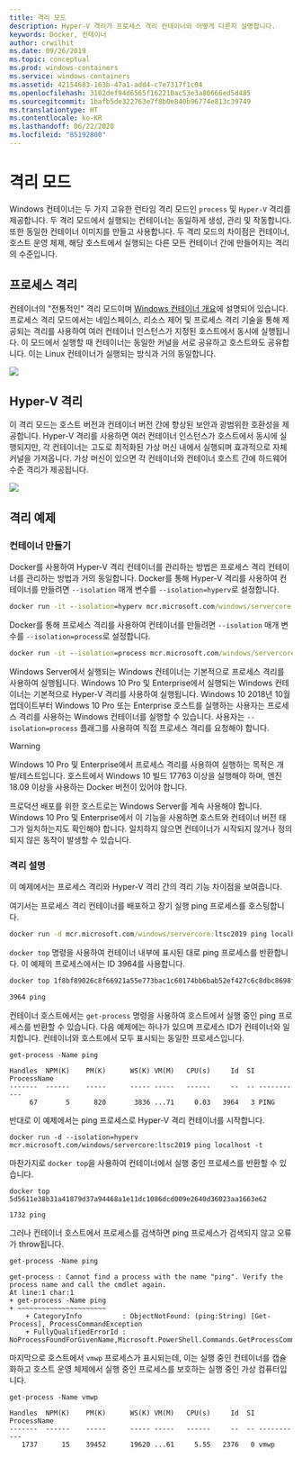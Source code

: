 ```yaml
---
title: 격리 모드
description: Hyper-V 격리가 프로세스 격리 컨테이너와 어떻게 다른지 설명합니다.
keywords: Docker, 컨테이너
author: crwilhit
ms.date: 09/26/2019
ms.topic: conceptual
ms.prod: windows-containers
ms.service: windows-containers
ms.assetid: 42154683-163b-47a1-add4-c7e7317f1c04
ms.openlocfilehash: 3102def94d6565f162210ac53e3a80666ed5d485
ms.sourcegitcommit: 1bafb5de322763e7f8b0e840b96774e813c39749
ms.translationtype: HT
ms.contentlocale: ko-KR
ms.lasthandoff: 06/22/2020
ms.locfileid: "85192800"
---
```

# <a name="isolation-modes"></a>격리 모드

Windows 컨테이너는 두 가지 고유한 런타임 격리 모드인 `process` 및 `Hyper-V` 격리를 제공합니다. 두 격리 모드에서 실행되는 컨테이너는 동일하게 생성, 관리 및 작동합니다. 또한 동일한 컨테이너 이미지를 만들고 사용합니다. 두 격리 모드의 차이점은 컨테이너, 호스트 운영 체제, 해당 호스트에서 실행되는 다른 모든 컨테이너 간에 만들어지는 격리의 수준입니다.

## <a name="process-isolation"></a>프로세스 격리

컨테이너의 "전통적인" 격리 모드이며 [Windows 컨테이너 개요](../about/index.md)에 설명되어 있습니다. 프로세스 격리 모드에서는 네임스페이스, 리소스 제어 및 프로세스 격리 기술을 통해 제공되는 격리를 사용하여 여러 컨테이너 인스턴스가 지정된 호스트에서 동시에 실행됩니다. 이 모드에서 실행할 때 컨테이너는 동일한 커널을 서로 공유하고 호스트와도 공유합니다.  이는 Linux 컨테이너가 실행되는 방식과 거의 동일합니다.

![](media/container-arch-process.png)

## <a name="hyper-v-isolation"></a>Hyper-V 격리
이 격리 모드는 호스트 버전과 컨테이너 버전 간에 향상된 보안과 광범위한 호환성을 제공합니다. Hyper-V 격리를 사용하면 여러 컨테이너 인스턴스가 호스트에서 동시에 실행되지만, 각 컨테이너는 고도로 최적화된 가상 머신 내에서 실행되며 효과적으로 자체 커널을 가져옵니다. 가상 머신이 있으면 각 컨테이너와 컨테이너 호스트 간에 하드웨어 수준 격리가 제공됩니다.

![](media/container-arch-hyperv.png)

## <a name="isolation-examples"></a>격리 예제

### <a name="create-container"></a>컨테이너 만들기

Docker를 사용하여 Hyper-V 격리 컨테이너를 관리하는 방법은 프로세스 격리 컨테이너를 관리하는 방법과 거의 동일합니다. Docker를 통해 Hyper-V 격리를 사용하여 컨테이너를 만들려면 `--isolation` 매개 변수를 `--isolation=hyperv`로 설정합니다.

```cmd
docker run -it --isolation=hyperv mcr.microsoft.com/windows/servercore:ltsc2019 cmd
```

Docker를 통해 프로세스 격리를 사용하여 컨테이너를 만들려면 `--isolation` 매개 변수를 `--isolation=process`로 설정합니다.

```cmd
docker run -it --isolation=process mcr.microsoft.com/windows/servercore:ltsc2019 cmd
```

Windows Server에서 실행되는 Windows 컨테이너는 기본적으로 프로세스 격리를 사용하여 실행됩니다. Windows 10 Pro 및 Enterprise에서 실행되는 Windows 컨테이너는 기본적으로 Hyper-V 격리를 사용하여 실행됩니다. Windows 10 2018년 10월 업데이트부터 Windows 10 Pro 또는 Enterprise 호스트를 실행하는 사용자는 프로세스 격리를 사용하는 Windows 컨테이너를 실행할 수 있습니다. 사용자는 `--isolation=process` 플래그를 사용하여 직접 프로세스 격리를 요청해야 합니다.

> [!WARNING]
> Windows 10 Pro 및 Enterprise에서 프로세스 격리를 사용하여 실행하는 목적은 개발/테스트입니다. 호스트에서 Windows 10 빌드 17763 이상을 실행해야 하며, 엔진 18.09 이상을 사용하는 Docker 버전이 있어야 합니다.
>
> 프로덕션 배포를 위한 호스트로는 Windows Server를 계속 사용해야 합니다. Windows 10 Pro 및 Enterprise에서 이 기능을 사용하면 호스트와 컨테이너 버전 태그가 일치하는지도 확인해야 합니다. 일치하지 않으면 컨테이너가 시작되지 않거나 정의되지 않은 동작이 발생할 수 있습니다.

### <a name="isolation-explanation"></a>격리 설명

이 예제에서는 프로세스 격리와 Hyper-V 격리 간의 격리 기능 차이점을 보여줍니다.

여기서는 프로세스 격리 컨테이너를 배포하고 장기 실행 ping 프로세스를 호스팅합니다.

``` cmd
docker run -d mcr.microsoft.com/windows/servercore:ltsc2019 ping localhost -t
```

`docker top` 명령을 사용하여 컨테이너 내부에 표시된 대로 ping 프로세스를 반환합니다. 이 예제의 프로세스에서는 ID 3964를 사용합니다.

``` cmd
docker top 1f8bf89026c8f66921a55e773bac1c60174bb6bab52ef427c6c8dbc8698f9d7a

3964 ping
```

컨테이너 호스트에서는 `get-process` 명령을 사용하여 호스트에서 실행 중인 ping 프로세스를 반환할 수 있습니다. 다음 예제에는 하나가 있으며 프로세스 ID가 컨테이너와 일치합니다. 컨테이너와 호스트에서 모두 표시되는 동일한 프로세스입니다.

```
get-process -Name ping

Handles  NPM(K)    PM(K)      WS(K) VM(M)   CPU(s)     Id  SI ProcessName
-------  ------    -----      ----- -----   ------     --  -- -----------
     67       5      820       3836 ...71     0.03   3964   3 PING
```

반대로 이 예제에서는 ping 프로세스로 Hyper-V 격리 컨테이너를 시작합니다.

```
docker run -d --isolation=hyperv mcr.microsoft.com/windows/servercore:ltsc2019 ping localhost -t
```

마찬가지로 `docker top`을 사용하여 컨테이너에서 실행 중인 프로세스를 반환할 수 있습니다.

```
docker top 5d5611e38b31a41879d37a94468a1e11dc1086dcd009e2640d36023aa1663e62

1732 ping
```

그러나 컨테이너 호스트에서 프로세스를 검색하면 ping 프로세스가 검색되지 않고 오류가 throw됩니다.

```
get-process -Name ping

get-process : Cannot find a process with the name "ping". Verify the process name and call the cmdlet again.
At line:1 char:1
+ get-process -Name ping
+ ~~~~~~~~~~~~~~~~~~~~~~
    + CategoryInfo          : ObjectNotFound: (ping:String) [Get-Process], ProcessCommandException
    + FullyQualifiedErrorId : NoProcessFoundForGivenName,Microsoft.PowerShell.Commands.GetProcessCommand
```

마지막으로 호스트에서 `vmwp` 프로세스가 표시되는데, 이는 실행 중인 컨테이너를 캡슐화하고 호스트 운영 체제에서 실행 중인 프로세스를 보호하는 실행 중인 가상 컴퓨터입니다.

```
get-process -Name vmwp

Handles  NPM(K)    PM(K)      WS(K) VM(M)   CPU(s)     Id  SI ProcessName
-------  ------    -----      ----- -----   ------     --  -- -----------
   1737      15    39452      19620 ...61     5.55   2376   0 vmwp
```
